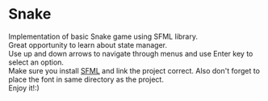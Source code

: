 # Snake
Implementation of basic Snake game using SFML library. <br>
Great opportunity to learn about state manager.<br>
Use up and down arrows to navigate through menus and use Enter key to select an option. <br>
Make sure you install <a href = "https://www.sfml-dev.org/index.php">SFML</a> and link the project correct. Also don't forget to place the font in same directory as the project.<br> 
Enjoy it!:)
